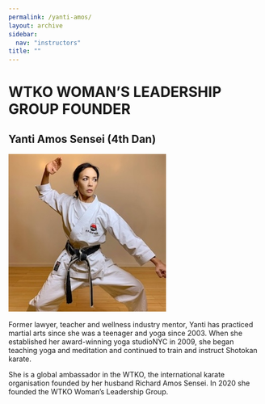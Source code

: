 ```yaml
---
permalink: /yanti-amos/
layout: archive
sidebar:
  nav: "instructors"
title: ""
---
```

# WTKO WOMAN’S LEADERSHIP GROUP FOUNDER

## Yanti Amos Sensei (4th Dan)

![Yanti Amos Sensei](../assets/images/instructors/yanti9.jpg "Yanti Amos Sensei")

Former lawyer, teacher and wellness industry mentor, Yanti has practiced martial arts since she was a teenager and yoga since 2003. When she established her award-winning yoga studioNYC in 2009, she began teaching yoga and meditation and continued to train and instruct Shotokan karate.


She is a global ambassador in the WTKO, the international karate organisation founded by her husband Richard Amos Sensei. In 2020 she founded the WTKO Woman’s Leadership Group.
